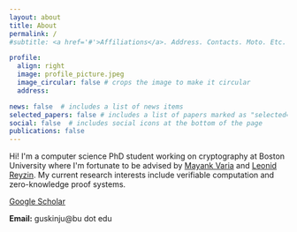 ```yaml
---
layout: about
title: About
permalink: /
#subtitle: <a href='#'>Affiliations</a>. Address. Contacts. Moto. Etc.

profile:
  align: right
  image: profile_picture.jpeg
  image_circular: false # crops the image to make it circular
  address: 

news: false  # includes a list of news items
selected_papers: false # includes a list of papers marked as "selected={true}"
social: false  # includes social icons at the bottom of the page
publications: false
---
```


Hi! 
I'm a computer science PhD student working on cryptography at Boston University where I'm fortunate to be advised by [Mayank Varia](https://www.mvaria.com/) and [Leonid Reyzin](https://www.bu.edu/cs/profiles/leonid-reyzin/). 
My current research interests include verifiable computation and zero-knowledge proof systems.
 
<!-- I am especially interested in solving problems with practical applications to blockchain technology and ... -->

[Google Scholar](https://scholar.google.com/citations?user=UAd7mqcAAAAJ&hl=en&oi=ao)

**Email:** guskinju@bu dot edu
<br>
